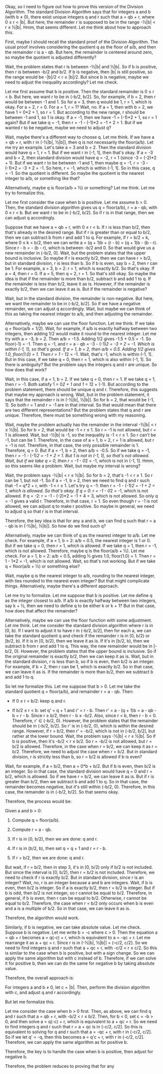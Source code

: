 <think>
Okay, so I need to figure out how to prove this version of the Division Algorithm. The standard Division Algorithm says that for integers a and b (with b ≠ 0), there exist unique integers q and r such that a = qb + r, where 0 ≤ r < |b|. But here, the remainder r is supposed to be in the range -½|b| < r ≤ ½|b|. Hmm, that seems different. Let me think about how to approach this.

First, maybe I should recall the standard proof of the Division Algorithm. The usual proof involves considering the quotient q as the floor of a/b, and then the remainder r is a - qb. But here, the remainder is centered around zero, so maybe the quotient is adjusted differently?

Wait, the problem states that r is between -½|b| and ½|b|. So if b is positive, then r is between -b/2 and b/2. If b is negative, then |b| is still positive, so the range would be -|b|/2 < r ≤ |b|/2. But since b is negative, maybe we need to adjust the inequality accordingly? Let me check.

Let me first assume that b is positive. Then the standard remainder is 0 ≤ r < b. But here, we want r to be in (-b/2, b/2]. So, for example, if b = 2, then r would be between -1 and 1. So for a = 3, then q would be 1, r = 1, which is okay. For a = 2, r = 0. For a = 1, r = 1? Wait, no. If a = 1, then with b = 2, we have 1 = 0*2 + 1, so r = 1. But according to the new range, r should be between -1 and 1, so 1 is okay. If a = -1, then we have -1 = (-1)*2 + 1, so r = 1 again? But if we take q = -1, then r = -1 - (-1)*2 = -1 + 2 = 1. But if we wanted r to be negative, maybe we need to adjust q?

Wait, maybe there's a different way to choose q. Let me think. If we have a = qb + r, with r in (-½|b|, ½|b|], then q is not necessarily the floor(a/b). Let me try an example. Let's take a = 3 and b = 2. Then the standard division would have q = 1, r = 1. But if we want r in (-1, 1], then that's okay. If a = -3 and b = 2, then standard division would have q = -2, r = 1 (since -3 = (-2)*2 + 1). But if we want r to be between -1 and 1, then maybe q = -1, r = -3 - (-1)*2 = -3 + 2 = -1. So here, r = -1, which is within (-1, 1]. So in this case, q = -1. So the quotient is different. So maybe the quotient is the nearest integer to a/b, or something like that?

Alternatively, maybe q is floor(a/b + ½) or something? Let me think. Let me try to formalize this.

Let me first consider the case when b is positive. Let me assume b > 0. Then, the standard division algorithm gives us q = floor(a/b), r = a - qb, with 0 ≤ r < b. But we want r to be in (-b/2, b/2]. So if r is in that range, then we can adjust q accordingly.

Suppose that we have a = qb + r, with 0 ≤ r < b. If r is less than b/2, then that's already in the desired range. But if r is greater than or equal to b/2, then we can subtract b from r and add 1 to q. For example, if r = b/2 + k, where 0 ≤ k < b/2, then we can write a = (q + 1)b + (r - b) = (q + 1)b - (b - r). Since r - b = - (b - r), which is between -b/2 and 0. So that would give us a new remainder in (-b/2, 0]. Wait, but the problem states that the upper bound is inclusive. So maybe if r is exactly b/2, then we can have r = b/2, but in standard division, r is less than b. So if b is even, say b = 2, then r can be 1. For example, a = 3, b = 2: r = 1, which is exactly b/2. So that's okay. If a = 4, then r = 0. If a = 5, then q = 2, r = 1. So that's still okay. So maybe the idea is that if the remainder is more than b/2, subtract b and add 1 to q. If the remainder is less than b/2, leave it as is. However, if the remainder is exactly b/2, then we can leave it as is. But if the remainder is negative?

Wait, but in the standard division, the remainder is non-negative. But here, we want the remainder to be in (-b/2, b/2]. So if we have a negative remainder, we can adjust q accordingly. Wait, but maybe we can think of this as taking the nearest integer to a/b, and then adjusting the remainder.

Alternatively, maybe we can use the floor function. Let me think. If we take q = floor(a/b + 1/2). Wait, for example, if a/b is exactly halfway between two integers, then adding 1/2 would make it round to the nearest integer. Let me try with a = -3, b = 2. Then a/b = -1.5. Adding 1/2 gives -1.5 + 0.5 = -1. So floor(-1) = -1. Then q = -1, and r = a - qb = -3 - (-1)*2 = -3 + 2 = -1. Which is within (-1, 1], so that's good. If a = 1, b = 2, then a/b = 0.5. Adding 1/2 gives 1.0, floor(1.0) = 1. Then r = 1 - 1*2 = -1. Wait, that's -1, which is within (-1, 1]. But in this case, if we take q = 0, then r = 1, which is also within (-1, 1]. So there is ambiguity? But the problem says the integers q and r are unique. So how does that work?

Wait, in this case, if a = 1, b = 2. If we take q = 0, then r = 1. If we take q = 1, then r = -1. Both satisfy 1 = 0*2 + 1 and 1 = 1*2 + (-1). But according to the problem statement, there should be unique q and r. Therefore, this suggests that maybe my approach is wrong. Wait, but in the problem statement, it says that the remainder r is in (-½|b|, ½|b|]. So for b = 2, that would be (-1, 1]. So both r = 1 and r = -1 are in that interval. So that would mean that there are two different representations? But the problem states that q and r are unique. Therefore, there must be something wrong with my reasoning.

Wait, maybe the problem actually has the remainder in the interval -½|b| < r ≤ ½|b|. So for b = 2, that would be -1 < r ≤ 1. So r = -1 is not allowed, but r = 1 is allowed. Wait, but -½|b| is -1, so the inequality is -1 < r ≤ 1. So r can't be -1, but can be 1. Therefore, in the case of a = 1, b = 2, r = 1 is allowed, but r = -1 is not. Therefore, in that case, the only possible remainder is 1. Therefore, q = 0. But if a = -1, b = 2, then a/b = -0.5. So if we take q = -1, then r = -1 - (-1)*2 = -1 + 2 = 1. But 1 is not in (-1, 1], so that's not allowed. Wait, but if we take q = 0, then r = -1 - 0*2 = -1, which is not in (-1, 1]. Hmm, so this seems like a problem. Wait, but maybe my interval is wrong?

Wait, the problem says -½|b| < r ≤ ½|b|. So for b = 2, that's -1 < r ≤ 1. So r can be 1, but not -1. So if a = -1, b = 2, then we need to find q and r such that -1 = q*2 + r, with -1 < r ≤ 1. Let's try q = -1: then r = -1 - (-1)*2 = -1 + 2 = 1, which is allowed. So that's okay. If q = 0: r = -1 - 0*2 = -1, which is not allowed. If q = -2: r = -1 - (-2)*2 = -1 + 4 = 3, which is not allowed. So only q = -1 gives a valid r. Therefore, in that case, r = 1. So even though r = -1 is not allowed, we can adjust q to make r positive. So maybe in general, we need to adjust q so that r is in that interval.

Therefore, the key idea is that for any a and b, we can find q such that r = a - qb is in (-½|b|, ½|b|]. So how do we find such q?

Alternatively, maybe we can think of q as the nearest integer to a/b. Let me check. For example, if a = 1, b = 2: a/b = 0.5, the nearest integer is 1 or 0. But if we take q = 0, then r = 1, which is allowed. If we take q = 1, then r = -1, which is not allowed. Therefore, maybe q is the floor(a/b + ½). Let me check. For a = 1, b = 2: a/b = 0.5, adding ½ gives 1.0, floor(1.0) = 1. Then r = 1 - 1*2 = -1, which is not allowed. Wait, so that's not working. But if we take q = floor(a/b + ½) or something else?

Wait, maybe q is the nearest integer to a/b, rounding to the nearest integer, with ties rounded to the nearest even integer? But that might complicate things. Alternatively, maybe there's a different approach.

Let me try to formalize. Let me suppose that b is positive. Let me define q as the integer closest to a/b. If a/b is exactly halfway between two integers, say k + ½, then we need to define q to be either k or k + 1? But in that case, how does that affect the remainder?

Alternatively, maybe we can use the floor function with some adjustment. Let me think. Let me consider the standard division algorithm where r is in [0, b). If I want to adjust it to have r in (-b/2, b/2], then for each a, we can take the standard quotient q and check if the remainder r is in [0, b/2) or [b/2, b). If it is in [0, b/2), then we leave it as is. If it's in [b/2, b), then we subtract b from r and add 1 to q. This way, the new remainder would be in [-b/2, 0). However, the problem states that the upper bound is inclusive. So if the original remainder is exactly b/2, then we can keep it as is. Wait, but in the standard division, r is less than b, so if b is even, then b/2 is an integer. For example, if b = 2, then r can be 1, which is exactly b/2. So in that case, we can leave it as is. If the remainder is more than b/2, then we subtract b and add 1 to q.

So let me formalize this. Let me suppose that b > 0. Let me take the standard quotient q = floor(a/b), and remainder r = a - qb. Then:

- If 0 ≤ r < b/2: keep q and r.

- If b/2 ≤ r < b: set q' = q + 1 and r' = r - b. Then r' = a - (q + 1)b = a - qb - b = r - b. Since r ≥ b/2, then r - b ≥ -b/2. Also, since r < b, then r - b < 0. Therefore, r' ∈ (-b/2, 0). However, the problem states that the remainder should be in (-b/2, b/2]. So r' is in (-b/2, 0), which is within the desired range. However, if r = b/2, then r' = -b/2, which is not in (-b/2, b/2], but rather at the lower bound. Wait, the problem says -½|b| < r ≤ ½|b|. So if b is positive, then it's -b/2 < r ≤ b/2. So r = -b/2 is not allowed, but r = b/2 is allowed. Therefore, in the case when r = b/2, we can keep it as r = b/2. Therefore, we need to adjust the case when r = b/2. But in standard division, r is strictly less than b, so r = b/2 is allowed if b is even?

Wait, for example, if a = b/2, then a = 0*b + b/2. But if b is even, then b/2 is an integer. So in that case, the standard division would have q = 0 and r = b/2, which is allowed. So if we have r = b/2, we can leave it as is. But if r is greater than b/2, then we subtract b and add 1 to q. So in that case, the remainder becomes negative, but it's still within (-b/2, 0). Therefore, in this case, the remainder is in (-b/2, b/2]. So that seems okay.

Therefore, the process would be:

Given a and b > 0:

1. Compute q = floor(a/b).

2. Compute r = a - qb.

3. If r is in [0, b/2), then we are done: q and r.

4. If r is in (b/2, b), then set q = q + 1 and r = r - b.

5. If r = b/2, then we are done: q and r.

But wait, if r = b/2, then in step 3, it's in [0, b/2) only if b/2 is not included. But since the interval is [0, b/2), then r = b/2 is not included. Therefore, we need to check if r is exactly b/2. But in standard division, since r is an integer? Wait, no, r is an integer because a and b are integers. Wait, if b is even, then b/2 is integer. So if a is exactly b/2, then r = b/2 is integer. But if b is odd, then b/2 is not integer, so r cannot be equal to b/2. Therefore, in general, if b is even, then r can be equal to b/2. Otherwise, r cannot be equal to b/2. Therefore, the case when r = b/2 only occurs when b is even and a is a multiple of b/2. So in that case, we can leave it as is.

Therefore, the algorithm would work.

Similarly, if b is negative, we can take absolute value. Let me check. Suppose b is negative. Let me write b = -c where c > 0. Then the equation a = qb + r becomes a = q(-c) + r, which is equivalent to a = -qc + r. Let me rearrange it as a + qc = r. Since r is in (-½|b|, ½|b|] = (-c/2, c/2]. So we need to find integers q and r such that a + qc = r, with -c/2 < r ≤ c/2. So this is similar to the case when b is positive, but with a sign change. So we can apply the same algorithm but with c instead of b. Therefore, if we can solve it for positive b, then we can do the same for negative b by taking absolute value.

Therefore, the overall approach is:

For integers a and b ≠ 0, let c = |b|. Then, perform the division algorithm with c, and adjust q and r accordingly.

But let me formalize this.

Let me consider the case when b > 0 first. Then, as above, we can find q and r such that a = qb + r, with -b/2 < r ≤ b/2. Then, for b < 0, set c = -b > 0, and then solve a = q(-c) + r, which is equivalent to a + qc = r. So we need to find integers q and r such that r = a + qc is in (-c/2, c/2]. So this is equivalent to solving for q and r such that a = -qc + r, with r in (-c/2, c/2]. So if we let q' = -q, then this becomes a = q'c + r, with r in (-c/2, c/2]. Therefore, we can apply the same algorithm as for positive b.

Therefore, the key is to handle the case when b is positive, then adjust for negative b.

Therefore, the problem reduces to proving that for any